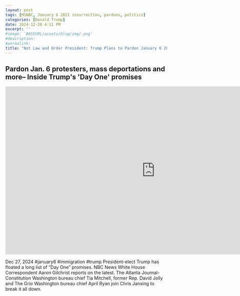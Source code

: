 ```yaml
---
layout: post
tags: [MSNBC, January 6 2021 insurrection, pardons, politics]
categories: [Donald Trump]
date: 2024-12-28 4:11 PM
excerpt: ''
#image: 'BASEURL/assets/blog/img/.png'
#description:
#permalink:
title: "Not Law and Order President: Trump Plans to Pardon January 6 2021 Insurrectionists On Day 1"
---
```



## Pardon Jan. 6 protesters, mass deportations and more– Inside Trump's 'Day One' promises

<iframe width="932" height="524" src="https://www.youtube.com/embed/Iuslu44wHAk" title="Pardon Jan. 6 protesters, mass deportations and more– Inside Trump&#39;s &#39;Day One&#39; promises" frameborder="0" allow="accelerometer; autoplay; clipboard-write; encrypted-media; gyroscope; picture-in-picture; web-share" referrerpolicy="strict-origin-when-cross-origin" allowfullscreen></iframe>

Dec 27, 2024  #january6 #immigration #trump
President-elect Trump has floated a long list of “Day One” promises. NBC News White House Correspondent Aaron Gilchrist reports on the latest. The Atlanta Journal-Constitution Washington bureau chief Tia Mitchell, former Rep. David Jolly and The Grio Washington bureau chief April Ryan join Chris Jansing to break it all down.

